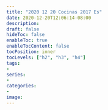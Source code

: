 ```yaml
---
title: "2020 12 20 Cocinas 2017 Es"
date: 2020-12-20T12:06:14-08:00
description:
draft: false
hideToc: false
enableToc: true
enableTocContent: false
tocPosition: inner
tocLevels: ["h2", "h3", "h4"]
tags:
-
series:
-
categories:
-
image:
---
```

